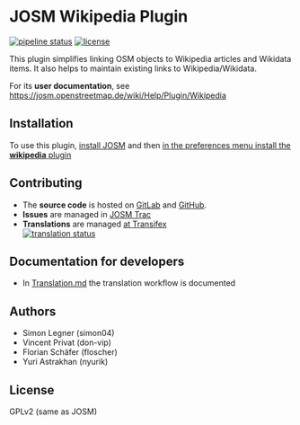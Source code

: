 # JOSM Wikipedia Plugin

[![pipeline status](https://gitlab.com/JOSM/plugin/wikipedia/badges/master/pipeline.svg)](https://gitlab.com/JOSM/plugin/wikipedia/commits/master)
[![license](https://img.shields.io/badge/license-GPLv2-blue.svg?style=flat-square)](./LICENSE)

This plugin simplifies linking OSM objects to Wikipedia articles and Wikidata items. It also helps to maintain existing links to Wikipedia/Wikidata.

For its **user documentation**, see https://josm.openstreetmap.de/wiki/Help/Plugin/Wikipedia

## Installation

To use this plugin, [install JOSM](https://josm.openstreetmap.de/wiki/Download) and then [in the preferences menu install the **wikipedia** plugin](https://josm.openstreetmap.de/wiki/Help/Preferences/Plugins#AutomaticinstallationviaPreferencesmenu)

## Contributing

- The **source code** is hosted on [GitLab](https://gitlab.com/JOSM/plugin/wikipedia) and [GitHub](https://github.com/JOSM/wikipedia).
- **Issues** are managed in [JOSM Trac](https://josm.openstreetmap.de/query?status=assigned&status=needinfo&status=new&status=reopened&component=Plugin+wikipedia&col=id&col=summary&col=status&col=type&col=priority&col=milestone&col=component&col=time&col=changetime&report=1&desc=1&order=changet)
- **Translations** are managed [at Transifex](https://www.transifex.com/josm/josm/josm-plugin_wikipedia)  
  [![translation status](https://www.transifex.com/projects/p/josm/resource/josm-plugin_wikipedia/chart/image_png/)](https://www.transifex.com/josm/josm/josm-plugin_wikipedia)

## Documentation for developers

- In [Translation.md](./docs/Translation.md) the translation workflow is documented

## Authors

- Simon Legner (simon04)
- Vincent Privat (don-vip)
- Florian Schäfer (floscher)
- Yuri Astrakhan (nyurik)

## License

GPLv2 (same as JOSM)
